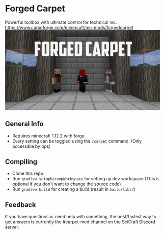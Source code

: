 # Forged Carpet
Powerful toolbox with ultimate control for technical mc.
https://www.curseforge.com/minecraft/mc-mods/forgedcarpet
![Forged Carpet](/media/forged-carpet.png)

## General Info
- Requires minecraft 1.12.2 with forge.
- Every setting can be toggled using the `/carpet` command. (Only accessible by ops)
  
## Compiling
- Clone this repo.
- Run `gradlew setupDecompWorkspace` for setting up dev workspace (This is optional if you don't want to change the source code)
- Run `gradlew build` for creating a build (result in `build/libs/`)

## Feedback
If you have questions or need help with something, the best/fastest way to get answers is currently the #carpet-mod 
channel on the SciCraft Discord server. 